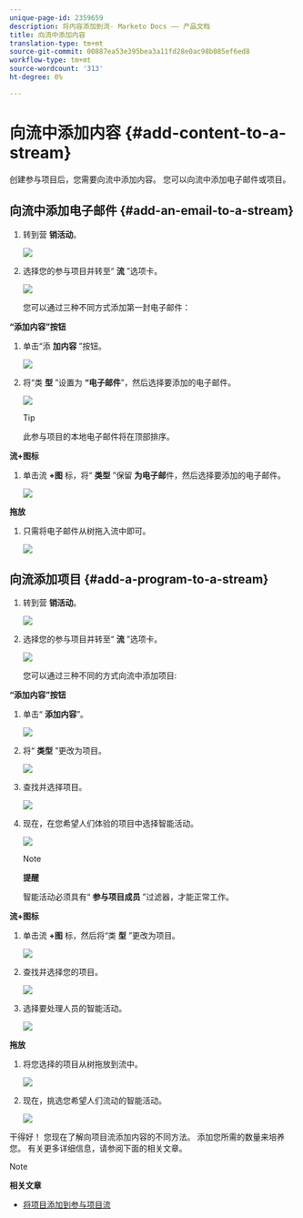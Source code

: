 ```yaml
---
unique-page-id: 2359659
description: 将内容添加到流- Marketo Docs —— 产品文档
title: 向流中添加内容
translation-type: tm+mt
source-git-commit: 00887ea53e395bea3a11fd28e0ac98b085ef6ed8
workflow-type: tm+mt
source-wordcount: '313'
ht-degree: 0%

---
```



# 向流中添加内容 {#add-content-to-a-stream}

创建参与项目后，您需要向流中添加内容。 您可以向流中添加电子邮件或项目。

## 向流中添加电子邮件 {#add-an-email-to-a-stream}

1. 转到营 **销活动**。

   ![](assets/login-marketing-activities-1.png)

1. 选择您的参与项目并转至“ **流** ”选项卡。

   ![](assets/streamstab.jpg)

   您可以通过三种不同方式添加第一封电子邮件：

**“添加内容”按钮**

1. 单击“添 **加内容** ”按钮。

   ![](assets/addcontentbutton.jpg)

1. 将“类 **型** ”设置为 **“电子邮件**”，然后选择要添加的电子邮件。

   ![](assets/image2014-9-15-15-3a44-3a58.png)

   >[!TIP]
   >
   >此参与项目的本地电子邮件将在顶部排序。

**流+图标**

1. 单击流 **+图** 标，将“ **类型** ”保留 **为电子邮**&#x200B;件，然后选择要添加的电子邮件。

   ![](assets/image2014-9-15-15-3a45-3a25.png)

**拖放**

1. 只需将电子邮件从树拖入流中即可。

   ![](assets/dragstreamcontent.jpg)

## 向流添加项目 {#add-a-program-to-a-stream}

1. 转到营 **销活动**。

   ![](assets/login-marketing-activities-1.png)

1. 选择您的参与项目并转至“ **流** ”选项卡。

   ![](assets/streamstab.jpg)

   您可以通过三种不同的方式向流中添加项目:

**“添加内容”按钮**

1. 单击“ **添加内容**”。

   ![](assets/image2014-9-15-15-3a45-3a51.png)

1. 将“ **类型** ”更改为项目。

   ![](assets/image2014-9-15-15-3a46-3a0.png)

1. 查找并选择项目。

   ![](assets/image2014-9-15-15-3a46-3a11.png)

1. 现在，在您希望人们体验的项目中选择智能活动。

   ![](assets/image2014-9-15-15-3a46-3a17.png)

   >[!NOTE]
   >
   >**提醒**
   >
   >
   >智能活动必须具有“ **参与项目成员** ”过滤器，才能正常工作。

**流+图标**

1. 单击流 **+图** 标，然后将“类 **型** ”更改为项目。

   ![](assets/image2014-9-15-15-3a46-3a43.png)

1. 查找并选择您的项目。

   ![](assets/image2014-9-15-15-3a46-3a49.png)

1. 选择要处理人员的智能活动。

   ![](assets/image2014-9-15-15-3a46-3a54.png)

**拖放**

1. 将您选择的项目从树拖放到流中。

   ![](assets/streamcadence.jpg)

1. 现在，挑选您希望人们流动的智能活动。

   ![](assets/image2014-9-15-15-3a47-3a8.png)

干得好！ 您现在了解向项目流添加内容的不同方法。 添加您所需的数量来培养您。 有关更多详细信息，请参阅下面的相关文章。

>[!NOTE]
>
>**相关文章**
>
>* [将项目添加到参与项目流](adding-a-program-to-an-engagement-program-stream.md)

>



